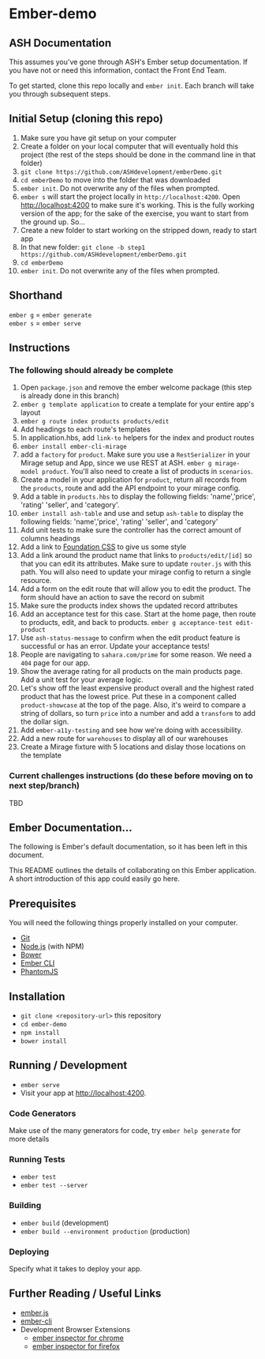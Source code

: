 # Ember-demo

## ASH Documentation
This assumes you've gone through ASH's Ember setup documentation. If you have not or need this information, contact the Front End Team.

To get started, clone this repo locally and `ember init`. Each branch will take you through subsequent steps.

## Initial Setup (cloning this repo)
1. Make sure you have git setup on your computer
1. Create a folder on your local computer that will eventually hold this project (the rest of the steps should be done in the command line in that folder)
1. `git clone https://github.com/ASHdevelopment/emberDemo.git`
1. `cd emberDemo` to move into the folder that was downloaded
1. `ember init`. Do not overwrite any of the files when prompted.
1. `ember s` will start the project locally in `http://localhost:4200`. Open [http://localhost:4200](http://localhost:4200) to make sure it's working. This is the fully working version of the app; for the sake of the exercise, you want to start from the ground up. So...
1. Create a new folder to start working on the stripped down, ready to start app
1. In that new folder: `git clone -b step1 https://github.com/ASHdevelopment/emberDemo.git`
1. `cd emberDemo`
1. `ember init`.  Do not overwrite any of the files when prompted.

## Shorthand
`ember g` = `ember generate`  
`ember s` = `ember serve`

## Instructions
### The following should already be complete
1. Open `package.json` and remove the ember welcome package (this step is already done in this branch)
1. `ember g template application` to create a template for your entire app's layout
1. `ember g route index products products/edit`
1. Add headings to each route's templates
1. In application.hbs, add `link-to` helpers for the index and product routes
1. `ember install ember-cli-mirage`
1. add a `factory` for `product`. Make sure you use a `RestSerializer` in your Mirage setup and App, since we use REST at ASH. `ember g mirage-model product`. You'll also need to create a list of products in `scenarios`.
1. Create a model in your application for `product`, return all records from the `products`, route and add the API endpoint to your mirage config.
1. Add a table in `products.hbs` to display the following fields: 'name','price', 'rating' 'seller', and 'category'.
1. `ember install ash-table` and use and setup `ash-table` to display the following fields: 'name','price', 'rating' 'seller', and 'category'
1. Add unit tests to make sure the controller has the correct amount of columns headings
1. Add a link to [Foundation CSS](https://cdnjs.cloudflare.com/ajax/libs/foundation/6.3.1/css/foundation.css) to give us some style
1. Add a link around the product name that links to `products/edit/[id]` so that you can edit its attributes. Make sure to update `router.js` with this path. You will also need to update your mirage config to return a single resource.
1. Add a form on the edit route that will allow you to edit the product. The form should have an action to save the record on submit
1. Make sure the products index shows the updated record attributes
1. Add an acceptance test for this case. Start at the home page, then route to products, edit, and back to products. `ember g acceptance-test edit-product`
1. Use `ash-status-message` to confirm when the edit product feature is successful or has an error. Update your acceptance tests!
1. People are navigating to `sahara.com/prime` for some reason. We need a `404` page for our app.
1. Show the average rating for all products on the main products page. Add a unit test for your average logic.
1. Let's show off the least expensive product overall and the highest rated product that has the lowest price. Put these in a component called `product-showcase` at the top of the page. Also, it's weird to compare a string of dollars, so turn `price` into a number and add a `transform` to add the dollar sign.
1. Add `ember-a11y-testing` and see how we're doing with accessibility.
1. Add a new route for `warehouses` to display all of our warehouses
1. Create a Mirage fixture with 5 locations and dislay those locations on the template

### Current challenges instructions (do these before moving on to next step/branch)
TBD

## Ember Documentation...
The following is Ember's default documentation, so it has been left in this document.

This README outlines the details of collaborating on this Ember application.
A short introduction of this app could easily go here.

## Prerequisites

You will need the following things properly installed on your computer.

* [Git](http://git-scm.com/)
* [Node.js](http://nodejs.org/) (with NPM)
* [Bower](http://bower.io/)
* [Ember CLI](http://ember-cli.com/)
* [PhantomJS](http://phantomjs.org/)

## Installation

* `git clone <repository-url>` this repository
* `cd ember-demo`
* `npm install`
* `bower install`

## Running / Development

* `ember serve`
* Visit your app at [http://localhost:4200](http://localhost:4200).

### Code Generators

Make use of the many generators for code, try `ember help generate` for more details

### Running Tests

* `ember test`
* `ember test --server`

### Building

* `ember build` (development)
* `ember build --environment production` (production)

### Deploying

Specify what it takes to deploy your app.

## Further Reading / Useful Links

* [ember.js](http://emberjs.com/)
* [ember-cli](http://ember-cli.com/)
* Development Browser Extensions
  * [ember inspector for chrome](https://chrome.google.com/webstore/detail/ember-inspector/bmdblncegkenkacieihfhpjfppoconhi)
  * [ember inspector for firefox](https://addons.mozilla.org/en-US/firefox/addon/ember-inspector/)
